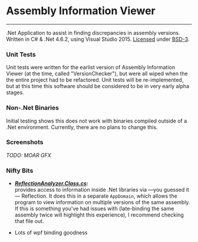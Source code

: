 ﻿# Assembly Information Viewer

---

.Net Application to assist in finding discrepancies in assembly versions. 
Written in C# & .Net 4.6.2, using Visual Studio 2015. 
[Licensed](https://github.com/akoimeexx/AssemblyInformationViewer/blob/master/AssemblyInfo/LICENSE.BSD3) under 
[BSD-3](https://opensource.org/licenses/BSD-3-Clause).

### Unit Tests
Unit tests were written for the earlist version of Assembly Information Viewer 
(at the time, called "VersionChecker"), but were all wiped when the the entire 
project had to be refactored. Unit tests will be re-implemented, but at this 
time this software should be considered to be in very early alpha stages.

### Non-.Net Binaries
Initial testing shows this does not work with binaries compiled outside of a 
.Net environment. Currently, there are no plans to change this.



### Screenshots
*TODO: MOAR GFX*

### Nifty Bits

* **_[ReflectionAnalyzer.Class.cs](https://github.com/akoimeexx/AssemblyInformationViewer/blob/master/AssemblyInfo/ReflectionAnalyzer.Class.cs)_:**  
  provides access to information inside .Net 
libraries via &mdash;you guessed it&mdash; Reflection. It does this in a 
separate `AppDomain`, which allows the program to view information on multiple 
versions of the same assembly. If this is something you've had issues with 
(late-binding the same assembly twice will highlight this experience), I 
recommend checking that file out.  
  
* Lots of wpf binding goodness  
